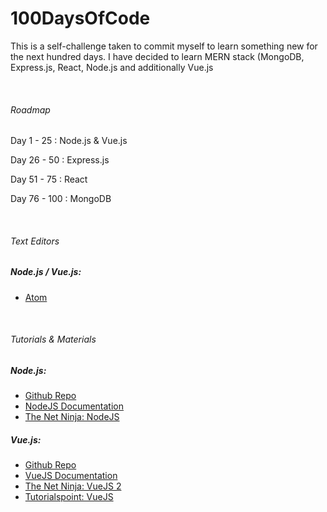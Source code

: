 # 100DaysOfCode

<p>This is a self-challenge taken to commit myself to learn something new for the next hundred days.
I have decided to learn MERN stack (MongoDB, Express.js, React, Node.js and additionally Vue.js</p>
<br/>

###### Roadmap

  <p>Day 1  - 25  : Node.js & Vue.js </p> 
  <p>Day 26 - 50  : Express.js </p> 
  <p>Day 51 - 75  : React </p> 
  <p>Day 76 - 100 : MongoDB </p> 

<br/>

###### Text Editors

##### Node.js / Vue.js:

* <a href="https://atom.io/">Atom</a>

<br/>

###### Tutorials & Materials

##### Node.js:

 * <a href="https://github.com/iamshaunjp/node-js-playlist">Github Repo</a>
 * <a href="https://nodejs.org/api/">NodeJS Documentation</a>
 * <a href="https://www.youtube.com/watch?v=w-7RQ46RgxU&list=PL4cUxeGkcC9gcy9lrvMJ75z9maRw4byYp">The Net Ninja: NodeJS</a>
 

##### Vue.js:

 * <a href="https://github.com/iamshaunjp/vuejs-playlist">Github Repo</a>
 * <a href="https://v3.vuejs.org/guide/introduction.html">VueJS Documentation</a>
 * <a href="https://www.youtube.com/watch?v=5LYrN_cAJoA&list=PL4cUxeGkcC9gQcYgjhBoeQH7wiAyZNrYa&index=1&frags=pl%2Cwn">The Net Ninja: VueJS 2</a>
 * <a href="https://www.tutorialspoint.com/vuejs/index.htm">Tutorialspoint: VueJS</a>
